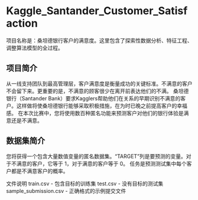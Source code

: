 # Kaggle_Santander_Customer_Satisfaction
项目名称是：桑坦德银行客户的满意度。这里包含了探索性数据分析、特征工程、调整算法模型的全过程。
## 项目简介
从一线支持团队到最高管理层，客户满意度是衡量成功的关键标准。不满意的客户不会留下来。更重要的是，不满意的顾客很少在离开前表达他们的不满。
桑坦德银行（Santander Bank）要求Kagglers帮助他们在关系的早期识别不满意的客户。这样做将使桑坦德银行能够采取积极措施，在为时已晚之前提高客户的幸福感。
在本次比赛中，您将使用数百种匿名功能来预测客户对他们的银行体验是满意还是不满意。
## 数据集简介
您将获得一个包含大量数值变量的匿名数据集。“TARGET”列是要预测的变量。对于不满意的客户，它等于 1，对于满意的客户等于 0。
任务是预测测试集中每个客户都是不满意客户的概率。

文件说明
train.csv - 包含目标的训练集
test.csv - 没有目标的测试集
sample_submission.csv - 正确格式的示例提交文件
